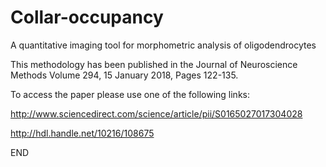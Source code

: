 # Collar-occupancy
A quantitative imaging tool for morphometric analysis of oligodendrocytes

This methodology has been published in the Journal of Neuroscience Methods Volume 294, 15 January 2018, Pages 122-135.

To access the paper please use one of the following links: 

http://www.sciencedirect.com/science/article/pii/S0165027017304028

http://hdl.handle.net/10216/108675

END

